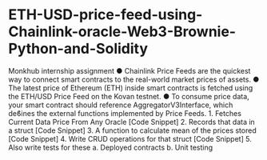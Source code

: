 # ETH-USD-price-feed-using-Chainlink-oracle-Web3-Brownie-Python-and-Solidity
Monkhub internship assignment ● Chainlink Price Feeds are the quickest way to connect smart contracts to the real-world market prices of assets. ● The latest price of Ethereum (ETH) inside smart contracts is fetched using the ETH/USD Price Feed on the Kovan testnet. ● To consume price data, your smart contract should reference AggregatorV3Interface, which deϐines the external functions implemented by Price Feeds. 1. Fetches Current Data Price From Any Oracle [Code Snippet]
2. Records that data in a struct [Code Snippet]
3. A function to calculate mean of the prices stored [Code Snippet]
4. Write CRUD operations for that struct [Code Snippet]
5. Also write tests for these a. Deployed contracts b. Unit testing

